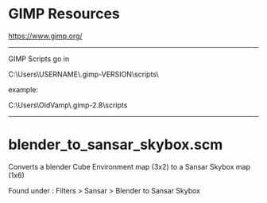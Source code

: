 # GIMP Resources

https://www.gimp.org/

----

GIMP Scripts go in

C:\Users\USERNAME\\.gimp-VERSION\scripts\

example:

C:\Users\OldVamp\\.gimp-2.8\scripts

----

# blender_to_sansar_skybox.scm

Converts a blender Cube Environment map (3x2) to a Sansar Skybox map (1x6)

Found under : Filters > Sansar > Blender to Sansar Skybox
